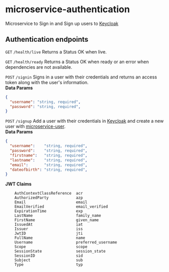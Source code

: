 # microservice-authentication
Microservice to Sign in and Sign up users to [Keycloak](https://github.com/Ubivius/deploy-keycloak)

## Authentication endpoints

`GET` `/health/live` Returns a Status OK when live.

`GET` `/health/ready` Returns a Status OK when ready or an error when dependencies are not available.

`POST` `/signin` Signs in a user with their credentials and returns an access token along with the user's information. </br>
__Data Params__
```json
{
  "username": "string, required",
  "password": "string, required",
}
```

`POST` `/signup` Add a user with their credentials in [Keycloak](https://github.com/Ubivius/deploy-keycloak) and create a new user with [microservice-user](https://github.com/Ubivius/microservice-user). </br>
__Data Params__
```json
{
  "username":    "string, required",
  "password":    "string, required",
  "firstname":   "string, required",
  "lastname":    "string, required",
  "email":       "string, required",
  "dateofbirth": "string, required",
}
```

__JWT Claims__
```
	AuthContextClassReference  acr
	AuthorizedParty            azp
	Email                      email
	EmailVerified              email_verified
	ExpirationTime             exp
	LastName                   family_name
	FirstName                  given_name
	IssuedAt                   iat
	Issuer                     iss
	JwtID                      jti
	FullName                   name
	Username                   preferred_username
	Scope                      scope
	SessionState               session_state
	SessionID                  sid
	Subject                    sub
	Type                       typ
```

